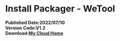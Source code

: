 # Install Packager - WeTool
**Published Date:2022/07/10   
Version Code:V1.2   
Download:[My Cloud Home](https://home.mycloud.com/action/share/c4e7014f-48bf-41aa-b9d9-a8fee1ab6fca)**
